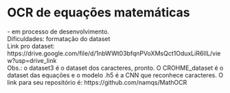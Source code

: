 <h1>OCR de equações matemáticas </h1>
- em processo de desenvolvimento.<br>
Dificuldades: formatação do dataset<br>
Link pro dataset: https://drive.google.com/file/d/1nbWWt03bfqnPVoXMsQct1OduxLiR6IIL/view?usp=drive_link
<br>Obs.: o dataset3 é o dataset dos caracteres, pronto. O CROHME_dataset é o dataset das equações e o modelo .h5 é a CNN que reconhece caracteres. O link para seu repositório é: https://github.com/namqs/MathOCR
